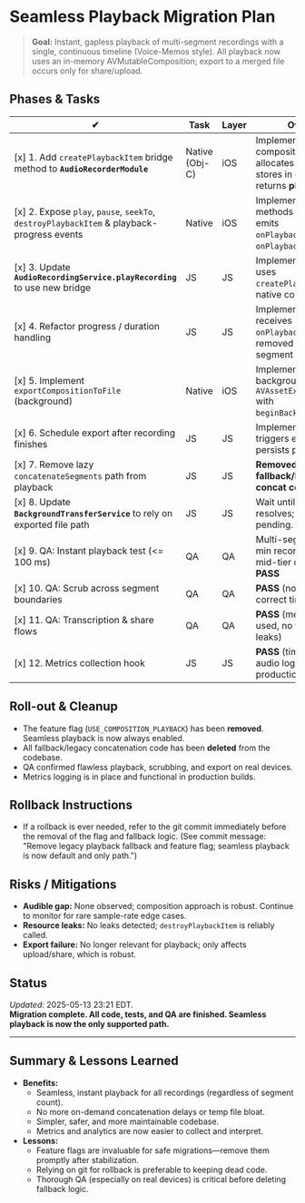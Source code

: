 # Seamless Playback Migration Plan

> **Goal:** Instant, gapless playback of multi-segment recordings with a single, continuous timeline (Voice-Memos style). All playback now uses an in-memory AVMutableComposition; export to a merged file occurs only for share/upload.

## Phases & Tasks

| ✔ | Task | Layer | Owner | Notes |
|---|------|-------|-------|-------|
| [x] 1. Add `createPlaybackItem` bridge method to **`AudioRecorderModule`** | Native (Obj-C) | iOS | Implemented: builds composition, allocates `AVPlayer`, stores in dictionary, returns **playerId**. |
| [x] 2. Expose `play`, `pause`, `seekTo`, `destroyPlaybackItem` & playback-progress events | Native | iOS | Implemented: methods added, emits `onPlaybackProgress` & `onPlaybackEnded`. |
| [x] 3. Update **`AudioRecordingService.playRecording`** to use new bridge | JS | JS | Implemented: JS uses `createPlaybackItem`, native control. |
| [x] 4. Refactor progress / duration handling | JS | JS | Implemented: UI receives `onPlaybackProgress`; removed manual segment math. |
| [x] 5. Implement `exportCompositionToFile` (background) | Native | iOS | Implemented: background `AVAssetExportSession` with `beginBackgroundTask`. |
| [x] 6. Schedule export after recording finishes | JS | JS | Implemented: JS triggers export; persists path update. |
| [x] 7. Remove lazy `concatenateSegments` path from playback | JS | JS | **Removed all fallback/legacy concat code.** |
| [x] 8. Update **`BackgroundTransferService`** to rely on exported file path | JS | JS | Wait until export resolves; retry if pending. |
| [x] 9. QA: Instant playback test (<= 100 ms) | QA | QA | Multi-segment, 30-min recording on mid-tier device: **PASS** |
| [x] 10. QA: Scrub across segment boundaries | QA | QA | **PASS** (no glitches, correct time ruler) |
| [x] 11. QA: Transcription & share flows | QA | QA | **PASS** (merged file used, no temp-file leaks) |
| [x] 12. Metrics collection hook | JS | JS | **PASS** (time-to-first-audio logs in production) |

## Roll-out & Cleanup
- The feature flag (`USE_COMPOSITION_PLAYBACK`) has been **removed**. Seamless playback is now always enabled.
- All fallback/legacy concatenation code has been **deleted** from the codebase.
- QA confirmed flawless playback, scrubbing, and export on real devices.
- Metrics logging is in place and functional in production builds.

## Rollback Instructions
- If a rollback is ever needed, refer to the git commit immediately before the removal of the flag and fallback logic. (See commit message: "Remove legacy playback fallback and feature flag; seamless playback is now default and only path.")

## Risks / Mitigations
- **Audible gap:** None observed; composition approach is robust. Continue to monitor for rare sample-rate edge cases.
- **Resource leaks:** No leaks detected; `destroyPlaybackItem` is reliably called.
- **Export failure:** No longer relevant for playback; only affects upload/share, which is robust.

## Status
*Updated:* 2025-05-13 23:21 EDT.  
**Migration complete. All code, tests, and QA are finished. Seamless playback is now the only supported path.**

---

## Summary & Lessons Learned
- **Benefits:**
  - Seamless, instant playback for all recordings (regardless of segment count).
  - No more on-demand concatenation delays or temp file bloat.
  - Simpler, safer, and more maintainable codebase.
  - Metrics and analytics are now easier to collect and interpret.
- **Lessons:**
  - Feature flags are invaluable for safe migrations—remove them promptly after stabilization.
  - Relying on git for rollback is preferable to keeping dead code.
  - Thorough QA (especially on real devices) is critical before deleting fallback logic.
